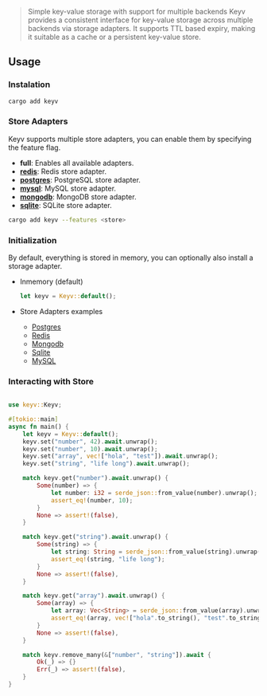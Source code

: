 > Simple key-value storage with support for multiple backends
> Keyv provides a consistent interface for key-value storage across multiple backends via storage adapters. It supports
> TTL based expiry, making it suitable as a cache or a persistent key-value store.

## Usage

### Instalation

```bash
cargo add keyv
```

### Store Adapters

Keyv supports multiple store adapters, you can enable them by specifying the feature flag.

- **full**: Enables all available adapters.
- **[redis](https://github.com/chrisllontop/keyv-rust/tree/main/src/store/adapter/redis)**: Redis store adapter.
- **[postgres](https://github.com/chrisllontop/keyv-rust/tree/main/src/store/adapter/postgres)**: PostgreSQL store
  adapter.
- **[mysql](https://github.com/chrisllontop/keyv-rust/tree/main/src/store/adapter/mysql)**: MySQL store adapter.
- **[mongodb](https://github.com/chrisllontop/keyv-rust/tree/main/src/store/adapter/mongodb)**: MongoDB store adapter.
- **[sqlite](https://github.com/chrisllontop/keyv-rust/tree/main/src/store/adapter/sqlite)**: SQLite store adapter.

```bash
cargo add keyv --features <store>
```

### Initialization

By default, everything is stored in memory, you can optionally also install a storage adapter.

- Inmemory (default)
  ```rust
  let keyv = Keyv::default();
  ```
- Store Adapters examples

    - [Postgres](https://github.com/chrisllontop/keyv-rust/tree/main/examples/postgres.rs)
    - [Redis](https://github.com/chrisllontop/keyv-rust/tree/main/examples/redis.rs)
    - [Mongodb](https://github.com/chrisllontop/keyv-rust/tree/main/examples/mongodb.rs)
    - [Sqlite](https://github.com/chrisllontop/keyv-rust/tree/main/examples/sqlite.rs)
    - [MySQL](https://github.com/chrisllontop/keyv-rust/tree/main/examples/mysql.rs)

### Interacting with Store

```rust

use keyv::Keyv;

#[tokio::main]
async fn main() {
    let keyv = Keyv::default();
    keyv.set("number", 42).await.unwrap();
    keyv.set("number", 10).await.unwrap();
    keyv.set("array", vec!["hola", "test"]).await.unwrap();
    keyv.set("string", "life long").await.unwrap();

    match keyv.get("number").await.unwrap() {
        Some(number) => {
            let number: i32 = serde_json::from_value(number).unwrap();
            assert_eq!(number, 10);
        }
        None => assert!(false),
    }

    match keyv.get("string").await.unwrap() {
        Some(string) => {
            let string: String = serde_json::from_value(string).unwrap();
            assert_eq!(string, "life long");
        }
        None => assert!(false),
    }

    match keyv.get("array").await.unwrap() {
        Some(array) => {
            let array: Vec<String> = serde_json::from_value(array).unwrap();
            assert_eq!(array, vec!["hola".to_string(), "test".to_string()])
        }
        None => assert!(false),
    }

    match keyv.remove_many(&["number", "string"]).await {
        Ok(_) => {}
        Err(_) => assert!(false),
    }
}
```
